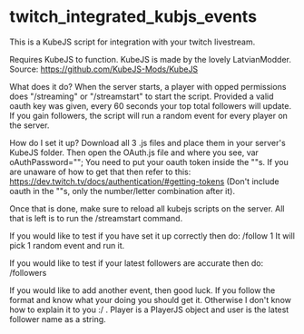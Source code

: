 # twitch_integrated_kubjs_events
This is a KubeJS script for integration with your twitch livestream.

Requires KubeJS to function. KubeJS is made by the lovely LatvianModder. Source: https://github.com/KubeJS-Mods/KubeJS

What does it do?
When the server starts, a player with opped permissions does "/streaming" or "/streamstart" to start the script.
Provided a valid oauth key was given, every 60 seconds your top total followers will update. If you gain followers,
the script will run a random event for every player on the server.

How do I set it up?
Download all 3 .js files and place them in your server's KubeJS folder. Then open the OAuth.js file and where you see, 
var oAuthPassword="";
You need to put your oauth token inside the ""s. If you are unaware of how to get that then refer to this:
https://dev.twitch.tv/docs/authentication/#getting-tokens
(Don't include oauth in the ""s, only the number/letter combination after it).

Once that is done, make sure to reload all kubejs scripts on the server.
All that is left is to run the /streamstart command.

If you would like to test if you have set it up correctly then do:
/follow 1
It will pick 1 random event and run it.

If you would like to test if your latest followers are accurate then do:
/followers

If you would like to add another event, then good luck. If you follow the format and know what your doing you should get
it. Otherwise I don't know how to explain it to you :/ . Player is a PlayerJS object and user is the latest follower name as a string.
